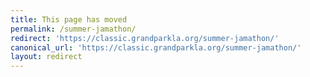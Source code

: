 ```yaml
---
title: This page has moved
permalink: /summer-jamathon/
redirect: 'https://classic.grandparkla.org/summer-jamathon/'
canonical_url: 'https://classic.grandparkla.org/summer-jamathon/'
layout: redirect
---
```

